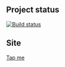 ## Project status
[![Build status](https://ci.appveyor.com/api/projects/status/98f6uqnnb0x5xtpi?svg=true)](https://ci.appveyor.com/project/xenianick/ahj-homework-3-1)

## Site
[Tap me](https://xenianick.github.io/ahj-homework_3.1)